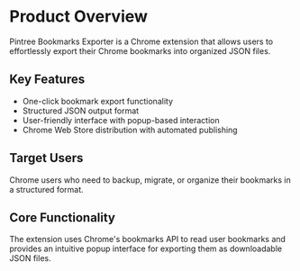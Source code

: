 # Product Overview

Pintree Bookmarks Exporter is a Chrome extension that allows users to effortlessly export their Chrome bookmarks into organized JSON files. 

## Key Features
- One-click bookmark export functionality
- Structured JSON output format
- User-friendly interface with popup-based interaction
- Chrome Web Store distribution with automated publishing

## Target Users
Chrome users who need to backup, migrate, or organize their bookmarks in a structured format.

## Core Functionality
The extension uses Chrome's bookmarks API to read user bookmarks and provides an intuitive popup interface for exporting them as downloadable JSON files.